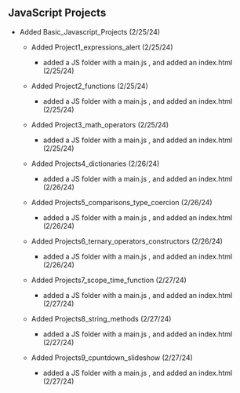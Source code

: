 ## JavaScript Projects

- Added Basic_Javascript_Projects (2/25/24)
    - Added Project1_expressions_alert  (2/25/24)
        - added a JS folder with a main.js , and added an index.html (2/25/24)
          
    - Added Project2_functions  (2/25/24)
        - added a JS folder with a main.js , and added an index.html (2/25/24)
          
     - Added Project3_math_operators (2/25/24)
        - added a JS folder with a main.js , and added an index.html (2/25/24)

    - Added Projects4_dictionaries (2/26/24)
        - added a JS folder with a main.js , and added an index.html (2/26/24)

    - Added Projects5_comparisons_type_coercion (2/26/24)
        - added a JS folder with a main.js , and added an index.html (2/26/24)

    - Added Projects6_ternary_operators_constructors (2/26/24)
        - added a JS folder with a main.js , and added an index.html (2/26/24)

    - Added Projects7_scope_time_function (2/27/24)
        - added a JS folder with a main.js , and added an index.html (2/27/24)

    - Added Projects8_string_methods (2/27/24)
        - added a JS folder with a main.js , and added an index.html (2/27/24)

    - Added Projects9_cpuntdown_slideshow (2/27/24)
        - added a JS folder with a main.js , and added an index.html (2/27/24)